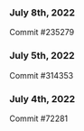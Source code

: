 ### July 8th, 2022

Commit #235279

### July 5th, 2022

Commit #314353


### July 4th, 2022

Commit #72281

